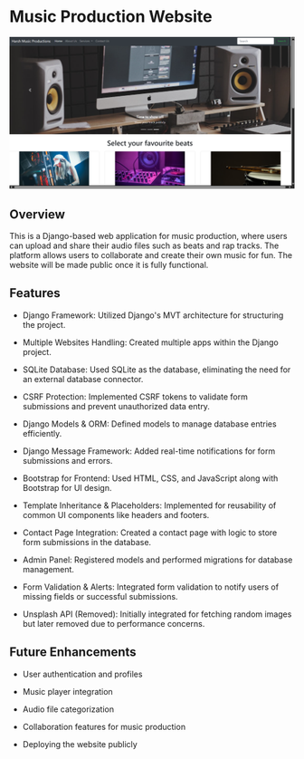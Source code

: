 # **Music Production Website**

![Architecture Diagram](https://github.com/GITHaRsH53/Music_Production_App/blob/master/static/Screenshot%202025-05-16%20110642.png)

## Overview

This is a Django-based web application for music production, where users can upload and share their audio files such as beats and rap tracks. The platform allows users to collaborate and create their own music for fun. The website will be made public once it is fully functional.

## Features

- Django Framework: Utilized Django's MVT architecture for structuring the project.

- Multiple Websites Handling: Created multiple apps within the Django project.

- SQLite Database: Used SQLite as the database, eliminating the need for an external database connector.

- CSRF Protection: Implemented CSRF tokens to validate form submissions and prevent unauthorized data entry.

- Django Models & ORM: Defined models to manage database entries efficiently.

- Django Message Framework: Added real-time notifications for form submissions and errors.

- Bootstrap for Frontend: Used HTML, CSS, and JavaScript along with Bootstrap for UI design.

- Template Inheritance & Placeholders: Implemented for reusability of common UI components like headers and footers.

- Contact Page Integration: Created a contact page with logic to store form submissions in the database.

- Admin Panel: Registered models and performed migrations for database management.

- Form Validation & Alerts: Integrated form validation to notify users of missing fields or successful submissions.

- Unsplash API (Removed): Initially integrated for fetching random images but later removed due to performance concerns.

## Future Enhancements

- User authentication and profiles

- Music player integration

- Audio file categorization

- Collaboration features for music production

- Deploying the website publicly